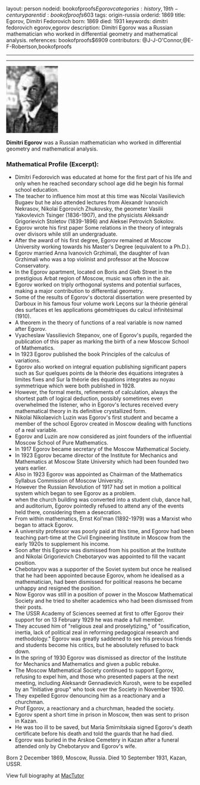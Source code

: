 layout: person
nodeid: bookofproofs$Egorov
categories: history,19th-century
parentid: bookofproofs$603
tags: origin-russia
orderid: 1869
title: Egorov, Dimitri Fedorovich
born: 1869
died: 1931
keywords: dimitri fedorovich egorov,egorov
description: Dimitri Egorov was a Russian mathematician who worked in differential geometry and mathematical analysis.
references: bookofproofs$6909
contributors: @J-J-O'Connor,@E-F-Robertson,bookofproofs

---



---

![Egorov.jpg](https://github.com/bookofproofs/bookofproofs.github.io/blob/main/_sources/_assets/images/portraits/Egorov.jpg?raw=true)

**Dimitri Egorov** was a Russian mathematician who worked in differential geometry and mathematical analysis.

### Mathematical Profile (Excerpt):
* Dimitri Fedorovich was educated at home for the first part of his life and only when he reached secondary school age did he begin his formal school education.
* The teacher to influence him most at this time was Nicolai Vasilievich Bugaev but he also attended lectures from Alexandr Ivanovich Nekrasov, Nikolai Egorovich Zhukovsky, the geometer Vasilii Yakovlevich Tsinger (1836-1907), and the physicists Aleksandr Grigorievich Stoletov (1839-1896) and Aleksei Petrovich Sokolov.
* Egorov wrote his first paper Some relations in the theory of integrals over divisors while still an undergraduate.
* After the award of his first degree, Egorov remained at Moscow University working towards his Master's Degree (equivalent to a Ph.D.).
* Egorov married Anna Ivanovich Grzhimali, the daughter of Ivan Grzhimali who was a top violinist and professor at the Moscow Conservatory.
* In the Egorov apartment, located on Boris and Gleb Street in the prestigious Arbat region of Moscow, music was often in the air.
* Egorov worked on triply orthogonal systems and potential surfaces, making a major contribution to differential geometry.
* Some of the results of Egorov's doctoral dissertation were presented by Darboux in his famous four volume work Leçons sur la théorie général des surfaces et les applications géométriques du calcul infinitésimal (1910).
* A theorem in the theory of functions of a real variable is now named after Egorov.
* Vyacheslaw Vassilievich Stepanov, one of Egorov's pupils, regarded the publication of this paper as marking the birth of a new Moscow School of Mathematics.
* In 1923 Egorov published the book Principles of the calculus of variations.
* Egorov also worked on integral equation publishing significant papers such as Sur quelques points de la théorie des équations integrates à limites fixes and Sur la théorie des équations integrates au noyau symmetrique which were both published in 1928.
* However, the formal merits, refinements of calculation, always the shortest path of logical deduction, possibly sometimes even overwhelmed the listener, who in Egorov's lectures received every mathematical theory in its definitive crystallized form.
* Nikolai Nikolaevich Luzin was Egorov's first student and became a member of the school Egorov created in Moscow dealing with functions of a real variable.
* Egorov and Luzin are now considered as joint founders of the influential Moscow School of Pure Mathematics.
* In 1917 Egorov became secretary of the Moscow Mathematical Society.
* In 1923 Egorov became director of the Institute for Mechanics and Mathematics at Moscow State University which had been founded two years earlier.
* Also in 1923 Egorov was appointed as Chairman of the Mathematics Syllabus Commission of Moscow University.
* However the Russian Revolution of 1917 had set in motion a political system which began to see Egorov as a problem.
* when the church building was converted into a student club, dance hall, and auditorium, Egorov pointedly refused to attend any of the events held there, considering them a desecration.
* From within mathematics, Ernst Kol'man (1892-1979) was a Marxist who began to attack Egorov.
* A university professor was poorly paid at this time, and Egorov had been teaching part-time at the Civil Engineering Institute in Moscow from the early 1920s to supplement his income.
* Soon after this Egorov was dismissed from his position at the Institute and Nikolai Grigorievich Chebotaryov was appointed to fill the vacant position.
* Chebotaryov was a supporter of the Soviet system but once he realised that he had been appointed because Egorov, whom he idealised as a mathematician, had been dismissed for political reasons he became unhappy and resigned the position.
* Now Egorov was still in a position of power in the Moscow Mathematical Society and he tried to shelter academics who had been dismissed from their posts.
* The USSR Academy of Sciences seemed at first to offer Egorov their support for on 13 February 1929 he was made a full member.
* They accused him of "religious zeal and proselytizing," of "ossification, inertia, lack of political zeal in reforming pedagogical research and methodology." Egorov was greatly saddened to see his previous friends and students become his critics, but he absolutely refused to back down.
* In the spring of 1930 Egorov was dismissed as director of the Institute for Mechanics and Mathematics and given a public rebuke.
* The Moscow Mathematical Society continued to support Egorov, refusing to expel him, and those who presented papers at the next meeting, including Aleksandr Gennadievich Kurosh, were to be expelled by an "Initiative group" who took over the Society in November 1930.
* They expelled Egorov denouncing him as a reactionary and a churchman.
* Prof Egorov, a reactionary and a churchman, headed the society.
* Egorov spent a short time in prison in Moscow, then was sent to prison in Kazan.
* He was too ill to be saved, but Maria Smirnitskaia signed Egorov's death certificate before his death and told the guards that he had died.
* Egorov was buried in the Arskoe Cemetery in Kazan after a funeral attended only by Chebotaryov and Egorov's wife.

Born 2 December 1869, Moscow, Russia. Died 10 September 1931, Kazan, USSR.

View full biography at [MacTutor](https://mathshistory.st-andrews.ac.uk/Biographies/Egorov/)
